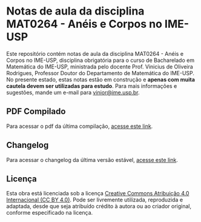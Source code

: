 
# Notas de aula da disciplina MAT0264 - Anéis e Corpos no IME-USP
Este repositório contém notas de aula da disciplina MAT0264 - Anéis e Corpos no IME-USP, disciplina obrigatória para o curso de Bacharelado em Matemática do IME-USP, ministrada pelo docente Prof. Vinicius de Oliveira Rodrigues, Professor Doutor do Departamento de Matemática do IME-USP.
No presente estado, estas notas estão em construção e **apenas com muita cautela devem ser utilizadas para estudo**.
Para mais informações e sugestões, mande um e-mail para vinior@ime.usp.br.

## PDF Compilado
Para acessar o pdf da última compilação, [acesse este link](https://raw.githubusercontent.com/vo-rodrigues/aneis-corpos/gh-pages/main.pdf).

## Changelog

Para acessar o changelog da última versão estável, [acesse este link](https://github.com/vo-rodrigues/aneis-corpos/blob/main/CHANGELOG.md).

## Licença
Esta obra está licenciada sob a licença [Creative Commons Atribuição 4.0 Internacional (CC BY 4.0)](https://creativecommons.org/licenses/by/4.0/deed.pt-br). Pode ser livremente utilizada, reproduzida e adaptada, desde que seja atribuído crédito à autora ou ao criador original, conforme especificado na licença.